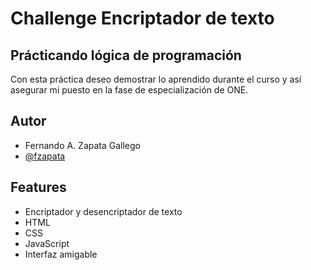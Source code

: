 # Challenge Encriptador de texto

## Prácticando lógica de programación

Con esta práctica deseo demostrar lo aprendido durante el curso y así asegurar mi puesto en la fase de especialización de ONE.

## Autor

- Fernando A. Zapata Gallego
- [@fzapata](https://www.github.com/fzapata)

## Features

- Encriptador y desencriptador de texto
- HTML
- CSS
- JavaScript
- Interfaz amigable
